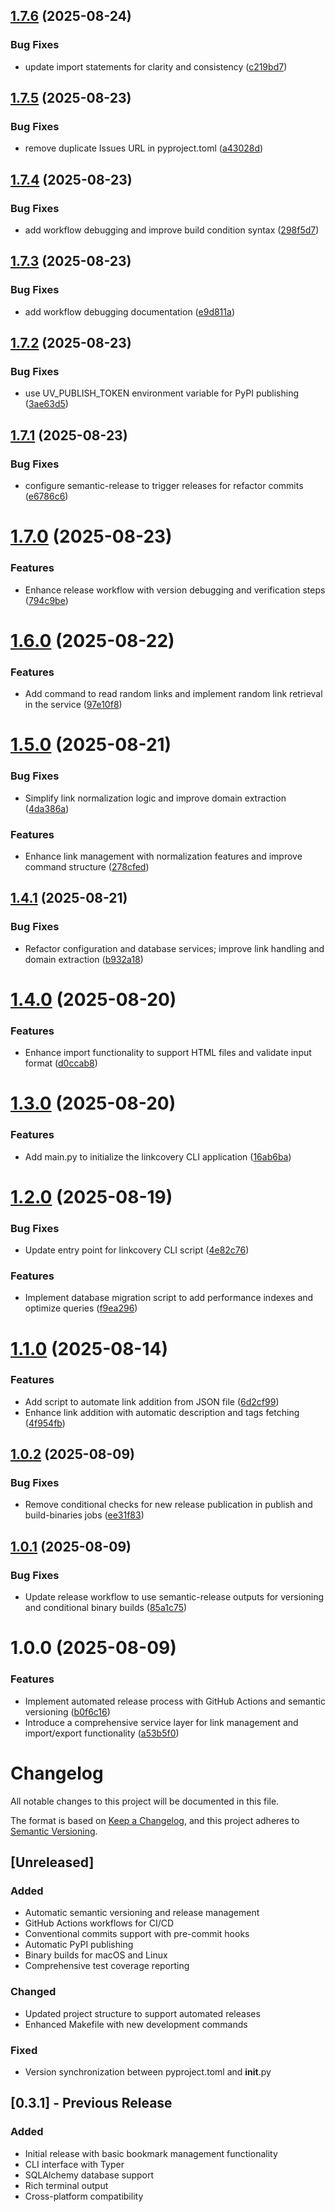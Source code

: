 ## [1.7.6](https://github.com/arian24b/linkcovery/compare/v1.7.5...v1.7.6) (2025-08-24)


### Bug Fixes

* update import statements for clarity and consistency ([c219bd7](https://github.com/arian24b/linkcovery/commit/c219bd71e99efb3820fd54cba4a5540d83df4d5f))

## [1.7.5](https://github.com/arian24b/linkcovery/compare/v1.7.4...v1.7.5) (2025-08-23)


### Bug Fixes

* remove duplicate Issues URL in pyproject.toml ([a43028d](https://github.com/arian24b/linkcovery/commit/a43028d0764987e90bdfe455196505cfe9a11426))

## [1.7.4](https://github.com/arian24b/linkcovery/compare/v1.7.3...v1.7.4) (2025-08-23)


### Bug Fixes

* add workflow debugging and improve build condition syntax ([298f5d7](https://github.com/arian24b/linkcovery/commit/298f5d71756f2f0c093a20eaf8ec1b6707ff225c))

## [1.7.3](https://github.com/arian24b/linkcovery/compare/v1.7.2...v1.7.3) (2025-08-23)


### Bug Fixes

* add workflow debugging documentation ([e9d811a](https://github.com/arian24b/linkcovery/commit/e9d811ab427b3058afddea46feb9ddf2736441e7))

## [1.7.2](https://github.com/arian24b/linkcovery/compare/v1.7.1...v1.7.2) (2025-08-23)


### Bug Fixes

* use UV_PUBLISH_TOKEN environment variable for PyPI publishing ([3ae63d5](https://github.com/arian24b/linkcovery/commit/3ae63d518509c449a9fe39853335b347ceced93d))

## [1.7.1](https://github.com/arian24b/linkcovery/compare/v1.7.0...v1.7.1) (2025-08-23)


### Bug Fixes

* configure semantic-release to trigger releases for refactor commits ([e6786c6](https://github.com/arian24b/linkcovery/commit/e6786c67877025d2fb31a3808a3d4d52aad92bc0))

# [1.7.0](https://github.com/arian24b/linkcovery/compare/v1.6.0...v1.7.0) (2025-08-23)


### Features

* Enhance release workflow with version debugging and verification steps ([794c9be](https://github.com/arian24b/linkcovery/commit/794c9be0d7adaded02b2dc73f188f4e2e8f0f778))

# [1.6.0](https://github.com/arian24b/linkcovery/compare/v1.5.0...v1.6.0) (2025-08-22)


### Features

* Add command to read random links and implement random link retrieval in the service ([97e10f8](https://github.com/arian24b/linkcovery/commit/97e10f836153cf39715e9ffe4073c22bbac7469b))

# [1.5.0](https://github.com/arian24b/linkcovery/compare/v1.4.1...v1.5.0) (2025-08-21)


### Bug Fixes

* Simplify link normalization logic and improve domain extraction ([4da386a](https://github.com/arian24b/linkcovery/commit/4da386a7c4072514756de401a05e416392f1d847))


### Features

* Enhance link management with normalization features and improve command structure ([278cfed](https://github.com/arian24b/linkcovery/commit/278cfed8d9adf05e2378a40ddd1fc2e05b960ef6))

## [1.4.1](https://github.com/arian24b/linkcovery/compare/v1.4.0...v1.4.1) (2025-08-21)


### Bug Fixes

* Refactor configuration and database services; improve link handling and domain extraction ([b932a18](https://github.com/arian24b/linkcovery/commit/b932a185a8afa798d9bd49d4a7cf8d8c2cf8322f))

# [1.4.0](https://github.com/arian24b/linkcovery/compare/v1.3.0...v1.4.0) (2025-08-20)


### Features

* Enhance import functionality to support HTML files and validate input format ([d0ccab8](https://github.com/arian24b/linkcovery/commit/d0ccab85c1ad144a36f4b889cb70b0f788566396))

# [1.3.0](https://github.com/arian24b/linkcovery/compare/v1.2.0...v1.3.0) (2025-08-20)


### Features

* Add main.py to initialize the linkcovery CLI application ([16ab6ba](https://github.com/arian24b/linkcovery/commit/16ab6ba2bce335b8bf7a632096a71de771fa925c))

# [1.2.0](https://github.com/arian24b/linkcovery/compare/v1.1.0...v1.2.0) (2025-08-19)


### Bug Fixes

* Update entry point for linkcovery CLI script ([4e82c76](https://github.com/arian24b/linkcovery/commit/4e82c766d4f668e37139a1c514f2df96524ab02c))


### Features

* Implement database migration script to add performance indexes and optimize queries ([f9ea296](https://github.com/arian24b/linkcovery/commit/f9ea296bc1260801a850e9e1438c18c29a8ad7bd))

# [1.1.0](https://github.com/arian24b/linkcovery/compare/v1.0.2...v1.1.0) (2025-08-14)


### Features

* Add script to automate link addition from JSON file ([6d2cf99](https://github.com/arian24b/linkcovery/commit/6d2cf99a6220d90db3bcef0fbe8358a3f895ccc9))
* Enhance link addition with automatic description and tags fetching ([4f954fb](https://github.com/arian24b/linkcovery/commit/4f954fbea330b2d52083322abc5c0b4f46aca53a))

## [1.0.2](https://github.com/arian24b/linkcovery/compare/v1.0.1...v1.0.2) (2025-08-09)


### Bug Fixes

* Remove conditional checks for new release publication in publish and build-binaries jobs ([ee31f83](https://github.com/arian24b/linkcovery/commit/ee31f83b77e4a0f131e02d3eea0c550d24f0c0e0))

## [1.0.1](https://github.com/arian24b/linkcovery/compare/v1.0.0...v1.0.1) (2025-08-09)


### Bug Fixes

* Update release workflow to use semantic-release outputs for versioning and conditional binary builds ([85a1c75](https://github.com/arian24b/linkcovery/commit/85a1c75c68757a15e83dd52c0f83eb2afd8b55cb))

# 1.0.0 (2025-08-09)


### Features

* Implement automated release process with GitHub Actions and semantic versioning ([b0f6c16](https://github.com/arian24b/linkcovery/commit/b0f6c168dab457097ade38d3bcb4ed9342007c87))
* Introduce a comprehensive service layer for link management and import/export functionality ([a53b5f0](https://github.com/arian24b/linkcovery/commit/a53b5f0db764af7cf979c9faea5636992a33d18d))

# Changelog

All notable changes to this project will be documented in this file.

The format is based on [Keep a Changelog](https://keepachangelog.com/en/1.0.0/),
and this project adheres to [Semantic Versioning](https://semver.org/spec/v2.0.0.html).

## [Unreleased]

### Added
- Automatic semantic versioning and release management
- GitHub Actions workflows for CI/CD
- Conventional commits support with pre-commit hooks
- Automatic PyPI publishing
- Binary builds for macOS and Linux
- Comprehensive test coverage reporting

### Changed
- Updated project structure to support automated releases
- Enhanced Makefile with new development commands

### Fixed
- Version synchronization between pyproject.toml and __init__.py

## [0.3.1] - Previous Release

### Added
- Initial release with basic bookmark management functionality
- CLI interface with Typer
- SQLAlchemy database support
- Rich terminal output
- Cross-platform compatibility
